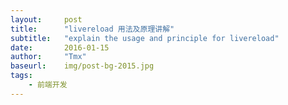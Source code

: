 ```yaml
---
layout:     post
title:      "livereload 用法及原理讲解"
subtitle:   "explain the usage and principle for livereload"
date:       2016-01-15
author:     "Tmx"
baseurl:    img/post-bg-2015.jpg
tags:
    - 前端开发
---
```

